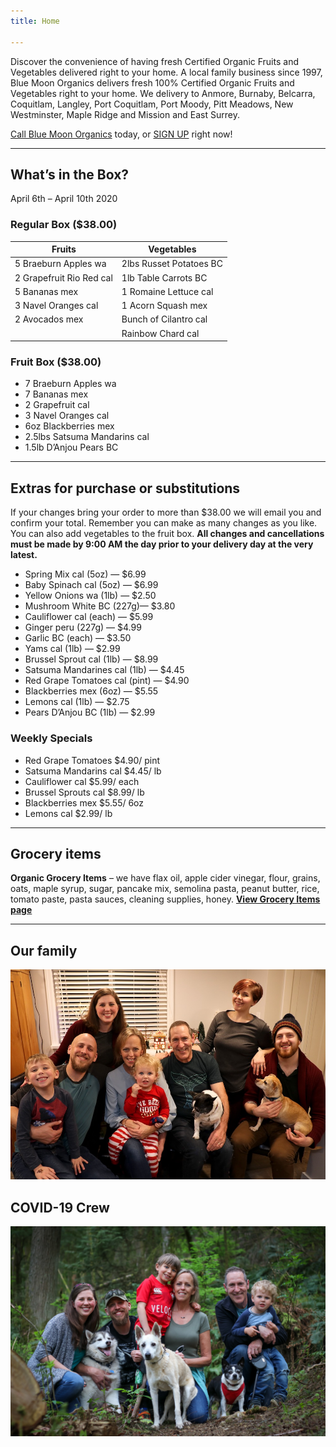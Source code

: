 ```yaml
---
title: Home

---
```

Discover the convenience of having fresh Certified Organic Fruits and Vegetables delivered right to your home. A local family business since 1997, Blue Moon Organics delivers fresh 100% Certified Organic Fruits and Vegetables right to your home. We delivery to Anmore, Burnaby, Belcarra, Coquitlam, Langley, Port Coquitlam, Port Moody, Pitt Meadows, New Westminster, Maple Ridge and Mission and East Surrey.

[Call Blue Moon Organics](/contact-us) today, or [SIGN UP](/sign-up) right now!

***

## What’s in the Box?

April 6th – April 10th 2020

### Regular Box ($38.00)

| Fruits | Vegetables |
| --- | --- |
| 5 Braeburn Apples wa | 2lbs Russet Potatoes BC |
| 2 Grapefruit Rio Red cal | 1lb Table Carrots BC |
| 5 Bananas mex | 1 Romaine Lettuce cal |
| 3 Navel Oranges cal | 1 Acorn Squash mex |
| 2 Avocados mex | Bunch of Cilantro cal |
|  | Rainbow Chard cal |

### Fruit Box ($38.00)

* 7 Braeburn Apples wa
* 7 Bananas mex
* 2 Grapefruit cal
* 3 Navel Oranges cal
* 6oz Blackberries mex
* 2.5lbs Satsuma Mandarins cal
* 1.5lb D’Anjou Pears BC

***

## Extras for purchase or substitutions

If your changes bring your order to more than $38.00 we will email you and confirm your total. Remember you can make as many changes as you like. You can also add vegetables to the fruit box. **All changes and cancellations must be made by 9:00 AM the day prior to your delivery day at the very latest.**

* Spring Mix cal (5oz) — $6.99
* Baby Spinach cal (5oz) — $6.99
* Yellow Onions wa (1lb) — $2.50
* Mushroom White BC (227g)— $3.80
* Cauliflower cal (each) — $5.99
* Ginger peru (227g) — $4.99
* Garlic BC (each) — $3.50
* Yams cal (1lb) — $2.99
* Brussel Sprout cal (1lb) — $8.99
* Satsuma Mandarines cal (1lb) — $4.45
* Red Grape Tomatoes cal (pint) — $4.90
* Blackberries mex (6oz) — $5.55
* Lemons cal (1lb) — $2.75
* Pears D’Anjou BC (1lb) — $2.99

### Weekly Specials

* Red Grape Tomatoes $4.90/ pint
* Satsuma Mandarins cal $4.45/ lb
* Cauliflower cal $5.99/ each
* Brussel Sprouts cal $8.99/ lb
* Blackberries mex $5.55/ 6oz
* Lemons cal $2.99/ lb

***

## Grocery items

**Organic Grocery Items** – we have flax oil, apple cider vinegar, flour, grains, oats, maple syrup, sugar, pancake mix, semolina pasta, peanut butter, rice, tomato paste, pasta sauces, cleaning supplies, honey. [**View Grocery Items page**](/groceries)

***

## Our family

![Our family.](./uploads/IMG_1376-copy.jpg "Our family")

## COVID-19 Crew

![COVID-19 crew.](./uploads/covid.jpg "COVID-19 crew")